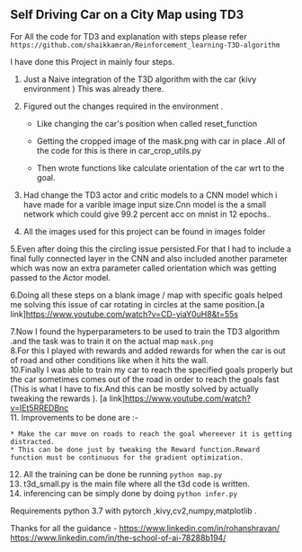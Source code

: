 ## Self Driving Car on a City Map using TD3
For All the code for TD3 and explanation with steps please refer `https://github.com/shaikkamran/Reinforcement_learning-T3D-algorithm`


I have done this Project in mainly four steps.
1. Just a Naive integration of the T3D algorithm with the car (kivy environment ) This was already there.
2. Figured out the changes required in the environment .
    
    * Like changing the car's position when called reset_function
    * Getting the cropped image of the mask.png with car in place .All of the code for this is there in car_crop_utils.py
     
    * Then wrote functions like calculate orientation of the car wrt to the goal.

3. Had change the TD3 actor and critic models to a CNN model which i have made for a varible image input size.Cnn model is the a small network which could give 99.2 percent acc on mnist in 12 epochs..

4. All the images used for this project can be found in images folder

5.Even after doing this the circling issue persisted.For that I had to include a final fully connected layer in the CNN and also included another parameter which was now an extra parameter called orientation which was getting passed to the Actor model.

6.Doing all these steps on a blank image / map with specific goals helped me solving this issue of car rotating in circles at the same position.[a link]https://www.youtube.com/watch?v=CD-yiaY0uH8&t=55s

7.Now I found the hyperparameters to be used to train the TD3 algorithm .and the task was to train it on the actual map `mask.png`
<br>
8.For this I played with rewards and added rewards for when the car is out of road and other conditions like when it hits the wall.
<br>
10.Finally I was able to train my car to reach the specified goals properly but the car sometimes comes out of the road in order to reach the goals fast (This is what I have to fix.And this can be mostly solved by actually tweaking the rewards ).
[a link]https://www.youtube.com/watch?v=IEt5RREDBnc
<br>
11. Improvements to be done are :-

    * Make the car move on roads to reach the goal whereever it is getting distracted.
    * This can be done just by tweaking the Reward function.Reward function must be continuous for the gradient optimization.

12. All the training can be done be running ```python map.py```
13. t3d_small.py is the main file where all the t3d code is written.
14. inferencing can be simply done by doing ```python infer.py```

Requirements python 3.7 with pytorch ,kivy,cv2,numpy,matplotlib  .

Thanks for all the guidance - 
         https://www.linkedin.com/in/rohanshravan/<br>
         https://www.linkedin.com/in/the-school-of-ai-78288b194/<br>



 
    
